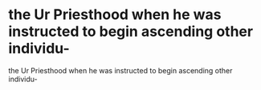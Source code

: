# the Ur Priesthood when he was instructed to begin ascending other individu-

the Ur Priesthood when he was instructed to begin ascending other individu-
